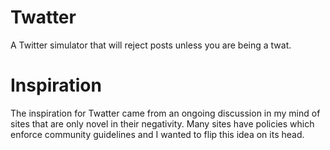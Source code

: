# Twatter

A Twitter simulator that will reject posts unless you are being a twat.

# Inspiration

The inspiration for Twatter came from an ongoing discussion in my mind of sites that are only novel in their negativity. Many sites have policies which enforce community guidelines and I wanted to flip this idea on its head.
